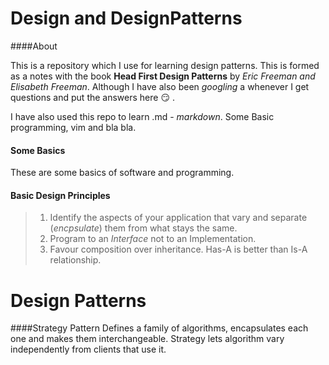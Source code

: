 # Design and DesignPatterns
####About

This is a repository which I use for learning design patterns. 
This is formed as a notes with the book **Head First Design Patterns**
by *Eric Freeman and Elisabeth Freeman*. Although I have also been *googling* a whenever I get questions and put the
answers here :smirk: .

I have also used this repo to learn .md - *markdown*. Some Basic programming, vim and bla bla.

#### Some Basics
These are some basics of software and programming.


#### Basic Design Principles
>1) Identify the aspects of your application that vary and 
separate (*encpsulate*) them from what stays the same.
>2) Program to an *Interface* not to an Implementation.
>3) Favour composition over inheritance. Has-A is better than Is-A relationship.


# Design Patterns

####Strategy Pattern
Defines a family of algorithms, encapsulates each one and makes them interchangeable.
Strategy lets algorithm vary independently from clients that use it.

